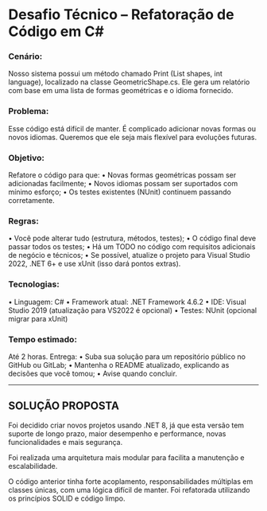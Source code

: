 # Desafio Técnico – Refatoração de Código em C#

### Cenário:
Nosso sistema possui um método chamado Print (List<GeometricShape> shapes, int language), localizado na classe GeometricShape.cs.
Ele gera um relatório com base em uma lista de formas geométricas e o idioma fornecido.

### Problema:
Esse código está difícil de manter. É complicado adicionar novas formas ou novos idiomas.
Queremos que ele seja mais flexível para evoluções futuras.

### Objetivo:
Refatore o código para que:
• Novas formas geométricas possam ser adicionadas facilmente;
• Novos idiomas possam ser suportados com mínimo esforço;
• Os testes existentes (NUnit) continuem passando corretamente.

### Regras:
• Você pode alterar tudo (estrutura, métodos, testes);
• O código final deve passar todos os testes;
• Há um TODO no código com requisitos adicionais de negócio e técnicos;
• Se possível, atualize o projeto para Visual Studio 2022, .NET 6+ e use xUnit (isso dará pontos extras).

### Tecnologias:
• Linguagem: C#
• Framework atual: .NET Framework 4.6.2
• IDE: Visual Studio 2019 (atualização para VS2022 é opcional)
• Testes: NUnit (opcional migrar para xUnit)

### Tempo estimado:
Até 2 horas.
Entrega:
• Suba sua solução para um repositório público no GitHub ou GitLab;
• Mantenha o README atualizado, explicando as decisões que você tomou;
• Avise quando concluir.

-------

## SOLUÇÃO PROPOSTA

Foi decidido criar novos projetos usando .NET 8, já que esta versão tem suporte de longo prazo, maior desempenho e performance, novas funcionalidades e mais segurança.

Foi realizada uma arquitetura mais modular para facilita a manutenção e escalabilidade.

O código anterior tinha forte acoplamento, responsabilidades múltiplas em classes únicas, com uma lógica difícil de manter.
Foi refatorada  utilizando os princípios SOLID e código limpo.

